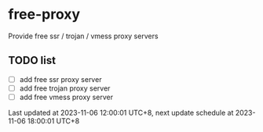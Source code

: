 
# free-proxy
Provide free ssr / trojan / vmess proxy servers


## TODO list
- [ ] add free ssr proxy server
- [ ] add free trojan proxy server
- [ ] add free vmess proxy server

Last updated at 2023-11-06 12:00:01 UTC+8, next update schedule at 2023-11-06 18:00:01 UTC+8

